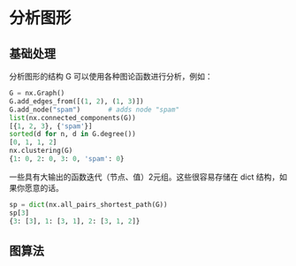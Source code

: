 # 分析图形



## 基础处理

分析图形的结构 G 可以使用各种图论函数进行分析，例如：

```py
G = nx.Graph()
G.add_edges_from([(1, 2), (1, 3)])
G.add_node("spam")       # adds node "spam"
list(nx.connected_components(G))
[{1, 2, 3}, {'spam'}]
sorted(d for n, d in G.degree())
[0, 1, 1, 2]
nx.clustering(G)
{1: 0, 2: 0, 3: 0, 'spam': 0}
```

一些具有大输出的函数迭代（节点、值）2元组。这些很容易存储在 dict 结构，如果你愿意的话。

```py
sp = dict(nx.all_pairs_shortest_path(G))
sp[3]
{3: [3], 1: [3, 1], 2: [3, 1, 2]}
```

## 图算法

